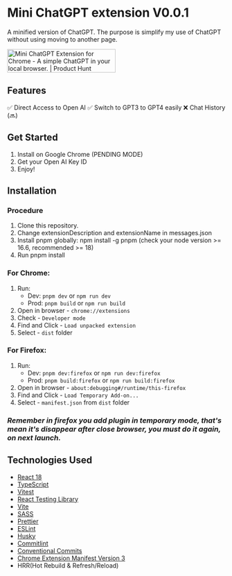 # Mini ChatGPT extension V0.0.1
A minified version of ChatGPT. The purpose is simplify my use of ChatGPT without using moving to another page.

<a href="https://www.producthunt.com/posts/mini-chatgpt-extension-for-chrome?utm_source=badge-featured&utm_medium=badge&utm_souce=badge-mini&#0045;chatgpt&#0045;extension&#0045;for&#0045;chrome" target="_blank"><img src="https://api.producthunt.com/widgets/embed-image/v1/featured.svg?post_id=437490&theme=light" alt="Mini&#0032;ChatGPT&#0032;Extension&#0032;for&#0032;Chrome - A&#0032;simple&#0032;ChatGPT&#0032;in&#0032;your&#0032;local&#0032;browser&#0046; | Product Hunt" style="width: 250px; height: 54px;" width="250" height="54" /></a>

## Features
✅ Direct Access to Open AI 
✅ Switch to GPT3 to GPT4 easily
❌ Chat History (🔜)

## Get Started
1. Install on Google Chrome (PENDING MODE)
2. Get your Open AI Key ID
3. Enjoy!


## Installation 
### Procedure
1. Clone this repository.
2. Change extensionDescription and extensionName in messages.json
3. Install pnpm globally: npm install -g pnpm (check your node version >= 16.6, recommended >= 18)
4. Run pnpm install

### For Chrome:
1. Run:
    - Dev: `pnpm dev` or `npm run dev`
    - Prod: `pnpm build` or `npm run build`
2. Open in browser - `chrome://extensions`
3. Check - `Developer mode`
4. Find and Click - `Load unpacked extension`
5. Select - `dist` folder

### For Firefox:
1. Run:
    - Dev: `pnpm dev:firefox` or `npm run dev:firefox`
    - Prod: `pnpm build:firefox` or `npm run build:firefox`
2. Open in browser - `about:debugging#/runtime/this-firefox`
3. Find and Click - `Load Temporary Add-on...`
4. Select - `manifest.json` from `dist` folder

### <i>Remember in firefox you add plugin in temporary mode, that's mean it's disappear after close browser, you must do it again, on next launch.</i>


## Technologies Used <a name="features"></a>

- [React 18](https://reactjs.org/)
- [TypeScript](https://www.typescriptlang.org/)
- [Vitest](https://vitest.dev/)
- [React Testing Library](https://testing-library.com/docs/react-testing-library/intro/)
- [Vite](https://vitejs.dev/)
- [SASS](https://sass-lang.com/)
- [Prettier](https://prettier.io/)
- [ESLint](https://eslint.org/)
- [Husky](https://typicode.github.io/husky/getting-started.html#automatic-recommended)
- [Commitlint](https://commitlint.js.org/#/guides-local-setup?id=install-commitlint)
- [Conventional Commits](https://www.conventionalcommits.org/en/v1.0.0/#summary)
- [Chrome Extension Manifest Version 3](https://developer.chrome.com/docs/extensions/mv3/intro/)
- HRR(Hot Rebuild & Refresh/Reload)
